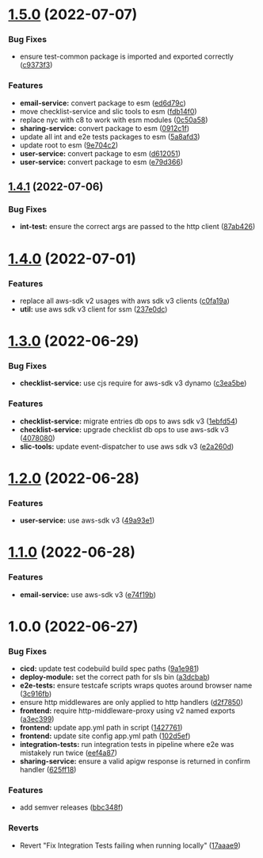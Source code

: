 # [1.5.0](https://github.com/fourTheorem/slic-starter/compare/1.4.1...1.5.0) (2022-07-07)


### Bug Fixes

* ensure test-common package is imported and exported correctly ([c9373f3](https://github.com/fourTheorem/slic-starter/commit/c9373f3d55da59063de4d5eb2166805f29094b1b))


### Features

* **email-service:** convert package to esm ([ed6d79c](https://github.com/fourTheorem/slic-starter/commit/ed6d79cea337dcd526e7100e1a6bf929dc41a05b))
* move checklist-service and slic tools to esm ([fdb14f0](https://github.com/fourTheorem/slic-starter/commit/fdb14f0712d6346bf3bee30c0f9d713a0bee69c8))
* replace nyc with c8 to work with esm modules ([0c50a58](https://github.com/fourTheorem/slic-starter/commit/0c50a58267f3fc1e9846a2a6c1d7a38a3352c3de))
* **sharing-service:** convert package to esm ([0912c1f](https://github.com/fourTheorem/slic-starter/commit/0912c1f64ab2e6aa8bdaf1612a360b9407512e9b))
* update all int and e2e tests packages to esm ([5a8afd3](https://github.com/fourTheorem/slic-starter/commit/5a8afd309c189c8c88654f3824d43e28ee13029d))
* update root to esm ([9e704c2](https://github.com/fourTheorem/slic-starter/commit/9e704c24e877ff4e92100b99b032f77e571eef5e))
* **user-service:** convert package to esm ([d612051](https://github.com/fourTheorem/slic-starter/commit/d61205104d8508125c1dcf5fb6f0157893269dde))
* **user-service:** convert package to esm ([e79d366](https://github.com/fourTheorem/slic-starter/commit/e79d366cc6d57865a13bda40be8aa12622580a77))

## [1.4.1](https://github.com/fourTheorem/slic-starter/compare/1.4.0...1.4.1) (2022-07-06)


### Bug Fixes

* **int-test:** ensure the correct args are passed to the http client ([87ab426](https://github.com/fourTheorem/slic-starter/commit/87ab4266c4be6deca0dc7641a0e98b7786c48cae))

# [1.4.0](https://github.com/fourTheorem/slic-starter/compare/1.3.0...1.4.0) (2022-07-01)


### Features

* replace all aws-sdk v2 usages with aws sdk v3 clients ([c0fa19a](https://github.com/fourTheorem/slic-starter/commit/c0fa19a2b6da099129737551d8c2fd4765525c42))
* **util:** use aws sdk v3 client for ssm ([237e0dc](https://github.com/fourTheorem/slic-starter/commit/237e0dc38526cb8f443c12d4bff94e0ea2974dc3))

# [1.3.0](https://github.com/fourTheorem/slic-starter/compare/1.2.0...1.3.0) (2022-06-29)


### Bug Fixes

* **checklist-service:** use cjs require for aws-sdk v3 dynamo ([c3ea5be](https://github.com/fourTheorem/slic-starter/commit/c3ea5be84be40d53b621fcb0fbe352822a7f0297))


### Features

* **checklist-service:** migrate entries db ops to aws sdk v3 ([1ebfd54](https://github.com/fourTheorem/slic-starter/commit/1ebfd546d585927c6c664977d5c95e4b07742a7d))
* **checklist-service:** upgrade checklist db ops to use aws-sdk v3 ([4078080](https://github.com/fourTheorem/slic-starter/commit/4078080122fde18d63c28606fb9c8aae2051256e))
* **slic-tools:** update event-dispatcher to use aws sdk v3 ([e2a260d](https://github.com/fourTheorem/slic-starter/commit/e2a260dd9af7f2b4366bfdb53d49bf686674599f))

# [1.2.0](https://github.com/fourTheorem/slic-starter/compare/1.1.0...1.2.0) (2022-06-28)


### Features

* **user-service:** use aws-sdk v3 ([49a93e1](https://github.com/fourTheorem/slic-starter/commit/49a93e182373b792d726f1365d0f1fc6c3fe6d0e))

# [1.1.0](https://github.com/fourTheorem/slic-starter/compare/1.0.0...1.1.0) (2022-06-28)


### Features

* **email-service:** use aws-sdk v3 ([e74f19b](https://github.com/fourTheorem/slic-starter/commit/e74f19b85adfd8580208e2bf8332787fad27d9d4))

# 1.0.0 (2022-06-27)


### Bug Fixes

* **cicd:** update test codebuild build spec paths ([9a1e981](https://github.com/fourTheorem/slic-starter/commit/9a1e981585670a60d6bf6053816ea905d18877e7))
* **deploy-module:** set the correct path for sls bin ([a3dcbab](https://github.com/fourTheorem/slic-starter/commit/a3dcbabb51a82d89b3b7eb96bf5905e3389fc325))
* **e2e-tests:** ensure testcafe scripts wraps quotes around browser name ([3c916fb](https://github.com/fourTheorem/slic-starter/commit/3c916fbd534980f23b97236d47468fad63097f4a))
* ensure http middlewares are only applied to http handlers ([d2f7850](https://github.com/fourTheorem/slic-starter/commit/d2f78506fd2ed8e96be944bf32f8d1574a6c7c93))
* **frontend:** require http-middleware-proxy using v2 named exports ([a3ec399](https://github.com/fourTheorem/slic-starter/commit/a3ec399bbcf2115e5c2f0b830d7d0c4d49f1a08c))
* **frontend:** update app.yml path in script ([1427761](https://github.com/fourTheorem/slic-starter/commit/14277616d54dd3a0dca2b482fcd1d35b353fe056))
* **frontend:** update site config app.yml path ([102d5ef](https://github.com/fourTheorem/slic-starter/commit/102d5ef7b930173047ec1dc4596f727ab360b276))
* **integration-tests:** run integration tests in pipeline where e2e was mistakely run twice ([eef4a87](https://github.com/fourTheorem/slic-starter/commit/eef4a87d3e4148f3c03f737047667d13f09fddf5))
* **sharing-service:** ensure a valid apigw response is returned in confirm handler ([625ff18](https://github.com/fourTheorem/slic-starter/commit/625ff188e339d2b1d50a89997bfae7654735a843))


### Features

* add semver releases ([bbc348f](https://github.com/fourTheorem/slic-starter/commit/bbc348fb8afd6753562c0127690a1573459364ac))


### Reverts

* Revert "Fix Integration Tests failing when running locally" ([17aaae9](https://github.com/fourTheorem/slic-starter/commit/17aaae9525a6cc92d35fa54e58dbf7f1de408098))
